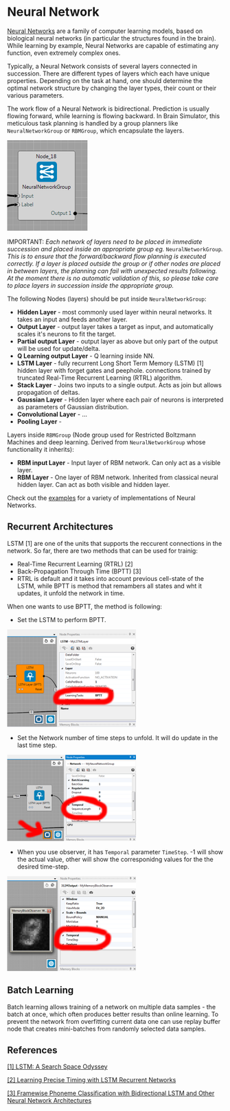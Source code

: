 

# Neural Network

[Neural Networks](https://en.wikipedia.org/wiki/Artificial_neural_network) are a family of computer learning models, based on biological neural networks (in particular the structures found in the brain). While learning by example, Neural Networks are capable of estimating any function, even extremely complex ones.

Typically, a Neural Network consists of several layers connected in succession. There are different types of layers which each have unique properties. Depending on the task at hand, one should determine the optimal network structure by changing the layer types, their count or their various parameters.

The work flow of a Neural Network is bidirectional. Prediction is usually flowing forward, while learning is flowing backward. In Brain Simulator, this meticulous task planning is handled by a group planners like `NeuralNetworkGroup` or `RBMGroup`, which encapsulate the layers.

![](img_examples/NeuralNetworkGroup.PNG)

IMPORTANT: *Each network of layers need to be placed in immediate succession and placed inside an appropriate group eg.* `NeuralNetworkGroup`*. This is to ensure that the forward/backward flow planning is executed correctly. If a layer is placed outside the group or if other nodes are placed in between layers, the planning can fail with unexpected results following. At the moment there is no automatic validation of this, so please take care to place layers in succession inside the appropriate group.*

The following Nodes (layers) should be put inside `NeuralNetworkGroup`:

- **Hidden Layer** - most commonly used layer within neural networks. It takes an input and feeds another layer.
- **Output Layer** - output layer takes a target as input, and automatically scales it's neurons to fit the target.
- **Partial output Layer** - output layer as above but only part of the output will be used for update/delta.
- **Q Learning output Layer** - Q learning inside NN.  
- **LSTM Layer** - fully recurrent Long Short Term Memory (LSTM) [1] hidden layer with forget gates and peephole. connections trained by truncated Real-Time Recurrent Learning (RTRL) algorithm.
- **Stack Layer** - Joins two inputs to a single output. Acts as join but allows propagation of deltas. 
- **Gaussian Layer** - Hidden layer where each pair of neurons is interpreted as parameters of Gaussian distribution.
- **Convolutional Layer** - ...
- **Pooling Layer** -

Layers inside `RBMGroup` (Node group used for Restricted Boltzmann Machines and deep learning. Derived from `NeuralNetworkGroup` whose functionality it inherits):

- **RBM input Layer** - Input layer of RBM network. Can only act as a visible layer. 
- **RBM Layer** - One layer of RBM network. Inherited from classical neural hidden layer. Can act as both visible and hidden layer.

Check out the [examples](../examples/neuralnetwork.md) for a variety of implementations of Neural Networks.


## Recurrent Architectures

LSTM [1] are one of the units that supports the reccurent connections in the network. So far, there are two methods that can be used for trainig:

- Real-Time Recurrent Learning (RTRL) [2]
- Back-Propagation Through Time (BPTT) [3]
- RTRL is default and it takes into account previous cell-state of the LSTM, while BPTT is method that remambers all states and wht it updates, it unfold the network in time.

When one wants to use BPTT, the method is following:

- Set the LSTM to perform BPTT.

![](img_examples/BPTT_timeSteps.PNG)

- Set the Network number of time steps to unfold. It will do update in the last time step.

![](img_examples/BPTT_netSettings.PNG)

- When you use observer, it has `Temporal` parameter `TimeStep`. -1 will show the actual value, other will show the corresponidng values for the the desired time-step.

![](img_examples/BPTT_observer.PNG)


## Batch Learning

Batch learning allows training of a network on multiple data samples - the batch at once, which often produces better results than online learning. To prevent the network from overfitting current data one can use replay buffer node that creates mini-batches from randomly selected data samples.

## References
[[1] LSTM: A Search Space Odyssey](http://arxiv.org/pdf/1503.04069.pdf)

[[2] Learning Precise Timing with LSTM Recurrent Networks](http://www.jmlr.org/papers/volume3/gers02a/gers02a.pdf)

[[3] Framewise Phoneme Classification with Bidirectional LSTM and Other Neural Network Architectures](http://www.cs.toronto.edu/~graves/nn_2005.pdf)


